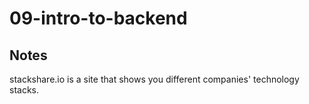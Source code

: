 # 09-intro-to-backend

## Notes

stackshare.io is a site that shows you different companies' technology stacks.
